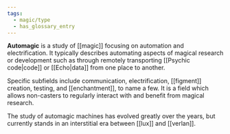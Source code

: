 ```yaml
---
tags:
  - magic/type
  - has_glossary_entry
---
```


**Automagic** is a study of [[magic]] focusing on automation and electrification. It typically describes automating aspects of magical research or development such as through remotely transporting [[Psychic code|code]] or [[Echo|data]] from one place to another. 

Specific subfields include communication, electrification, [[figment]] creation, testing, and [[enchantment]], to name a few. It is a field which allows non-casters to regularly interact with and benefit from magical research.

The study of automagic machines has evolved greatly over the years, but currently stands in an interstitial era between [[lux]] and [[verlan]].